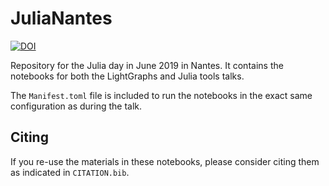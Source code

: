 # JuliaNantes

[![DOI](https://zenodo.org/badge/DOI/10.5281/zenodo.3249868.svg)](https://doi.org/10.5281/zenodo.3249868)

Repository for the Julia day in June 2019 in Nantes.
It contains the notebooks for both the LightGraphs and Julia tools talks.

The `Manifest.toml` file is included to run the notebooks in the
exact same configuration as during the talk.

## Citing

If you re-use the materials in these notebooks, please consider citing them as indicated in `CITATION.bib`.